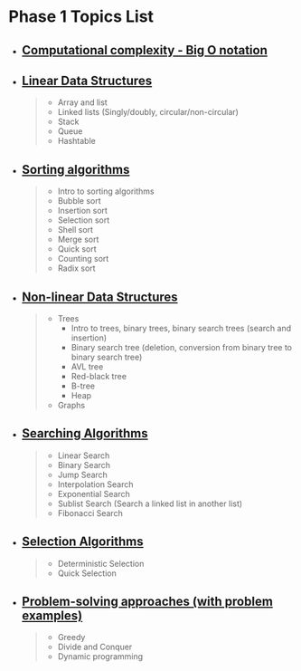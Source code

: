 # Phase 1 Topics List

- ## [Computational complexity - Big O notation](chapters/computational_complexity/README.md)
- ## [Linear Data Structures](chapters/linear_data_structures/README.md)
  > - Array and list
  > - Linked lists (Singly/doubly, circular/non-circular)
  > - Stack
  > - Queue
  > - Hashtable
- ## [Sorting algorithms](chapters/sorting_algorithms/README.md)
  > - Intro to sorting algorithms
  > - Bubble sort
  > - Insertion sort
  > - Selection sort
  > - Shell sort
  > - Merge sort
  > - Quick sort
  > - Counting sort
  > - Radix sort
- ## [Non-linear Data Structures](chapters/non_linear_data_structures/README.md)
  > - Trees
  >   - Intro to trees, binary trees, binary search trees (search and insertion)
  >   - Binary search tree (deletion, conversion from binary tree to binary search tree)
  >   - AVL tree
  >   - Red-black tree
  >   - B-tree
  >   - Heap
  > - Graphs
- ## [Searching Algorithms](chapters/searching_algorithms/README.md)

  > - Linear Search
  > - Binary Search
  > - Jump Search
  > - Interpolation Search
  > - Exponential Search
  > - Sublist Search (Search a linked list in another list)
  > - Fibonacci Search

- ## [Selection Algorithms](chapters/selection_algorithms/README.md)
  > - Deterministic Selection
  > - Quick Selection
- ## [Problem-solving approaches (with problem examples)](chapters/problem_solving_approaches/README.md)
  > - Greedy
  > - Divide and Conquer
  > - Dynamic programming
